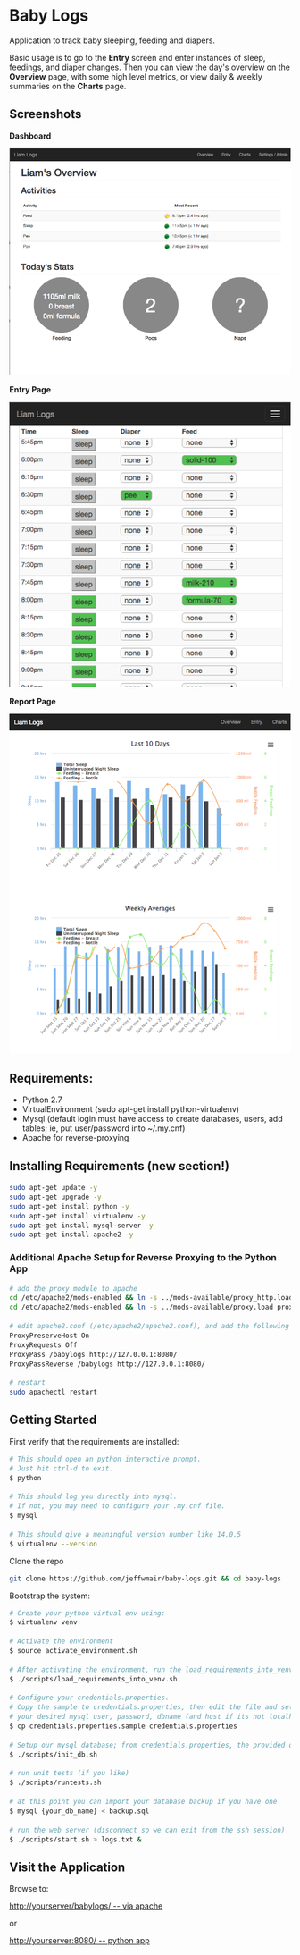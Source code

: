 # Baby Logs
Application to track baby sleeping, feeding and diapers.

Basic usage is to go to the **Entry** screen and enter instances of sleep, feedings, and diaper changes.  Then you can view the day's overview on the **Overview** page, with some high level metrics, or view daily & weekly summaries on the **Charts** page.

## Screenshots

**Dashboard**

![Alt text](/docs/DashboardPage.png)

**Entry Page**

![Alt text](/docs/EntryPage.png)

**Report Page**

![Alt text](/docs/ReportPage.png)

## Requirements:

* Python 2.7
* VirtualEnvironment (sudo apt-get install python-virtualenv)
* Mysql (default login must have access to create databases, users, add tables; ie, put user/password into ~/.my.cnf)
* Apache for reverse-proxying

## Installing Requirements (new section!)
```bash
sudo apt-get update -y
sudo apt-get upgrade -y
sudo apt-get install python -y
sudo apt-get install virtualenv -y
sudo apt-get install mysql-server -y
sudo apt-get install apache2 -y
```

### Additional Apache Setup for Reverse Proxying to the Python App

```bash
# add the proxy module to apache
cd /etc/apache2/mods-enabled && ln -s ../mods-available/proxy_http.load proxy_http.load
cd /etc/apache2/mods-enabled && ln -s ../mods-available/proxy.load proxy.load

# edit apache2.conf (/etc/apache2/apache2.conf), and add the following (replace babylogs with whatever directory you want; ie, http://server/babylogs/):
ProxyPreserveHost On
ProxyRequests Off
ProxyPass /babylogs http://127.0.0.1:8080/
ProxyPassReverse /babylogs http://127.0.0.1:8080/

# restart
sudo apachectl restart
```

## Getting Started

First verify that the requirements are installed:
```bash
# This should open an python interactive prompt. 
# Just hit ctrl-d to exit.
$ python		

# This should log you directly into mysql.  
# If not, you may need to configure your .my.cnf file.
$ mysql

# This should give a meaningful version number like 14.0.5
$ virtualenv --version
```

Clone the repo

```bash
git clone https://github.com/jeffwmair/baby-logs.git && cd baby-logs
```

Bootstrap the system:
```bash
# Create your python virtual env using:
$ virtualenv venv

# Activate the environment
$ source activate_environment.sh

# After activating the environment, run the load_requirements_into_venv script.
$ ./scripts/load_requirements_into_venv.sh

# Configure your credentials.properties.
# Copy the sample to credentials.properties, then edit the file and set
# your desired mysql user, password, dbname (and host if its not localhost)
$ cp credentials.properties.sample credentials.properties

# Setup our mysql database; from credentials.properties, the provided dbname will be created; user will be created and assigned to the db
$ ./scripts/init_db.sh

# run unit tests (if you like)
$ ./scripts/runtests.sh     

# at this point you can import your database backup if you have one
$ mysql {your_db_name} < backup.sql

# run the web server (disconnect so we can exit from the ssh session)
$ ./scripts/start.sh > logs.txt &
```

## Visit the Application
Browse to:

[http://yourserver/babylogs/ -- via apache](http://yourserver/babylogs/)

or

[http://yourserver:8080/ -- python app](http://yourserver:8080/)
